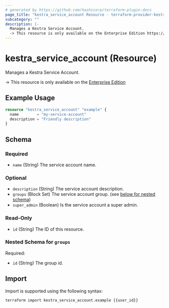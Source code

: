 ```yaml
---
# generated by https://github.com/hashicorp/terraform-plugin-docs
page_title: "kestra_service_account Resource - terraform-provider-kestra"
subcategory: ""
description: |-
  Manages a Kestra Service Account.
  -> This resource is only available on the Enterprise Edition https://kestra.io/enterprise
---
```


# kestra_service_account (Resource)

Manages a Kestra Service Account.

-> This resource is only available on the [Enterprise Edition](https://kestra.io/enterprise)

## Example Usage

```terraform
resource "kestra_service_account" "example" {
  name        = "my-service-account"
  description = "Friendly description"
}
```

<!-- schema generated by tfplugindocs -->
## Schema

### Required

- `name` (String) The service account name.

### Optional

- `description` (String) The service account description.
- `groups` (Block Set) The service account group. (see [below for nested schema](#nestedblock--groups))
- `super_admin` (Boolean) Is the service account a super admin.

### Read-Only

- `id` (String) The ID of this resource.

<a id="nestedblock--groups"></a>
### Nested Schema for `groups`

Required:

- `id` (String) The group id.

## Import

Import is supported using the following syntax:

```shell
terraform import kestra_service_account.example {{user_id}}
```
